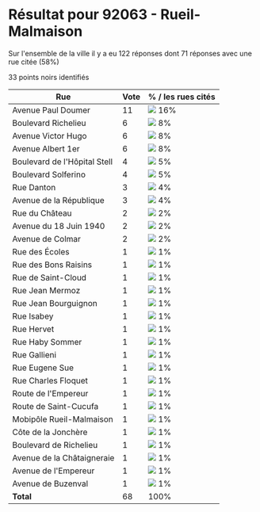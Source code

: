 # Résultat pour 92063 - Rueil-Malmaison

Sur l'ensemble de la ville il y a eu 122 réponses dont 71 réponses avec une rue citée (58%)

33 points noirs identifiés

| Rue | Vote | % / les rues cités|
|-----|------|-------------------|
| Avenue Paul Doumer | 11 | <img src="../../img/bar_16.gif" />&nbsp;16%|
| Boulevard Richelieu | 6 | <img src="../../img/bar_8.gif" />&nbsp;8%|
| Avenue Victor Hugo | 6 | <img src="../../img/bar_8.gif" />&nbsp;8%|
| Avenue Albert 1er | 6 | <img src="../../img/bar_8.gif" />&nbsp;8%|
| Boulevard de l'Hôpital Stell | 4 | <img src="../../img/bar_5.gif" />&nbsp;5%|
| Boulevard Solferino | 4 | <img src="../../img/bar_5.gif" />&nbsp;5%|
| Rue Danton | 3 | <img src="../../img/bar_4.gif" />&nbsp;4%|
| Avenue de la République | 3 | <img src="../../img/bar_4.gif" />&nbsp;4%|
| Rue du Château | 2 | <img src="../../img/bar_2.gif" />&nbsp;2%|
| Avenue du 18 Juin 1940 | 2 | <img src="../../img/bar_2.gif" />&nbsp;2%|
| Avenue de Colmar | 2 | <img src="../../img/bar_2.gif" />&nbsp;2%|
| Rue des Écoles | 1 | <img src="../../img/bar_1.gif" />&nbsp;1%|
| Rue des Bons Raisins | 1 | <img src="../../img/bar_1.gif" />&nbsp;1%|
| Rue de Saint-Cloud | 1 | <img src="../../img/bar_1.gif" />&nbsp;1%|
| Rue Jean Mermoz | 1 | <img src="../../img/bar_1.gif" />&nbsp;1%|
| Rue Jean Bourguignon | 1 | <img src="../../img/bar_1.gif" />&nbsp;1%|
| Rue Isabey | 1 | <img src="../../img/bar_1.gif" />&nbsp;1%|
| Rue Hervet | 1 | <img src="../../img/bar_1.gif" />&nbsp;1%|
| Rue Haby Sommer | 1 | <img src="../../img/bar_1.gif" />&nbsp;1%|
| Rue Gallieni | 1 | <img src="../../img/bar_1.gif" />&nbsp;1%|
| Rue Eugene Sue | 1 | <img src="../../img/bar_1.gif" />&nbsp;1%|
| Rue Charles Floquet | 1 | <img src="../../img/bar_1.gif" />&nbsp;1%|
| Route de l'Empereur | 1 | <img src="../../img/bar_1.gif" />&nbsp;1%|
| Route de Saint-Cucufa | 1 | <img src="../../img/bar_1.gif" />&nbsp;1%|
| Mobipôle Rueil-Malmaison | 1 | <img src="../../img/bar_1.gif" />&nbsp;1%|
| Côte de la Jonchère | 1 | <img src="../../img/bar_1.gif" />&nbsp;1%|
| Boulevard de Richelieu | 1 | <img src="../../img/bar_1.gif" />&nbsp;1%|
| Avenue de la Châtaigneraie | 1 | <img src="../../img/bar_1.gif" />&nbsp;1%|
| Avenue de l'Empereur | 1 | <img src="../../img/bar_1.gif" />&nbsp;1%|
| Avenue de Buzenval | 1 | <img src="../../img/bar_1.gif" />&nbsp;1%|
| **Total** | 68 | 100%|

